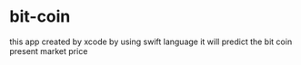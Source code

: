 # bit-coin
this app created by xcode by using swift language
it will predict the bit coin present market price
